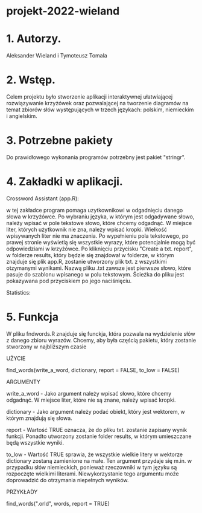 # projekt-2022-wieland

# 1. Autorzy.

Aleksander Wieland i Tymoteusz Tomala

# 2. Wstęp.

Celem projektu było stworzenie aplikacji interaktywnej ułatwiającej rozwiązywanie krzyżówek oraz pozwalającej na tworzenie diagramów na temat zbiorów słów występujących w trzech językach: polskim, niemieckim i angielskim.

# 3. Potrzebne pakiety

Do prawidłowego wykonania programów potrzebny jest pakiet "stringr".

# 4. Zakładki w aplikacji.

Crossword Assistant (app.R):

w tej zakładce program pomaga uzytkownikowi w odgadnięciu danego słowa w krzyżówce. Po wybraniu języka, w którym jest odgadywane słowo, należy wpisać w pole tekstowe słowo, które chcemy odgadnąć. W miejsce liter, których użytkownik nie zna, należy wpisać kropki. Wielkość wpisywanych liter nie ma znaczenia. Po wypełnieniu pola tekstowego, po prawej stronie wyświetlą się wszystkie wyrazy, które potencjalnie mogą być odpowiedziami w krzyżówce. Po kliknięciu przycisku "Create a txt. report", w folderze results, który będzie się znajdował w folderze, w którym znajduje się plik app.R, zostanie utworzony plik txt. z wszystkimi otzymanymi wynikami. Nazwą pliku .txt zawsze jest pierwsze słowo, które pasuje do szablonu wpisanego w polu tekstowym. Ścieżka do pliku jest pokazywana pod przyciskiem po jego naciśnięciu.

Statistics:


# 5. Funkcja

W pliku fndwords.R znajduje się funckja, która pozwala na wydzielenie słów z danego zbioru wyrazów. Chcemy, aby była częścią pakietu, który zostanie stworzony w najbliższym czasie

UŻYCIE

find_words(write_a_word, dictionary, report = FALSE, to_low = FALSE)

ARGUMENTY

write_a_word - Jako argument należy wpisać słowo, które chcemy odgadnąć. W miejsce liter, które nie są znane, należy wpisać kropki.

dictionary - Jako argument należy podać obiekt, który jest wektorem, w którym znajdują się słowa.

report - Wartość TRUE oznacza, że do pliku txt. zostanie zapisany wynik funkcji. Ponadto utworzony zostanie folder results, w którym umieszczane będą wszystkie wyniki.

to_low - Wartość TRUE sprawia, że wszystkie wielkie litery w wektorze dictionary zostaną zamienione na małe. Ten argument przydaje się m.in. w przypadku słów niemieckich, ponieważ rzeczowniki w tym języku są rozpoczęte wielkimi literami. Niewykorzystanie tego argumentu może doprowadzić do otrzymania niepełnych wyników.

PRZYKŁADY

find_words(".orld", words, report = TRUE)
